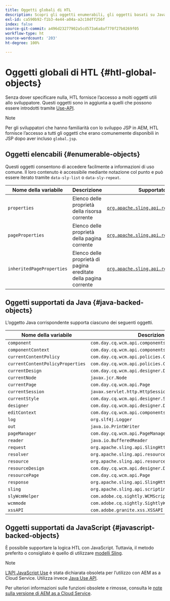 ```yaml
---
title: Oggetti globali di HTL
description: Scopri gli oggetti enumerabili, gli oggetti basati su Java e gli oggetti basati su JavaScript in HTL.
exl-id: ca590b92-f1b3-4e44-a04a-a2c10dff256f
index: false
source-git-commit: a496d23277902a5cd573a6a8af770f27b0269f05
workflow-type: ht
source-wordcount: '203'
ht-degree: 100%

---
```



# Oggetti globali di HTL {#htl-global-objects}

Senza dover specificare nulla, HTL fornisce l’accesso a molti oggetti utili allo sviluppatore. Questi oggetti sono in aggiunta a quelli che possono essere introdotti tramite [Use-API](java-use-api.md).

>[!NOTE]
>
>Per gli sviluppatori che hanno familiarità con lo sviluppo JSP in AEM, HTL fornisce l’accesso a tutti gli oggetti che erano comunemente disponibili in JSP dopo aver incluso `global.jsp`.

## Oggetti elencabili {#enumerable-objects}

Questi oggetti consentono di accedere facilmente a informazioni di uso comune. Il loro contenuto è accessibile mediante notazione col punto e può essere iterato tramite `data-sly-list` o `data-sly-repeat`.

| Nome della variabile | Descrizione | Supportato da |
|--- |--- |--- |
| `properties` | Elenco delle proprietà della risorsa corrente | [`org.apache.sling.api.resource.ValueMap`](https://developer.adobe.com/experience-manager/reference-materials/6-5/javadoc/org/apache/sling/api/resource/ValueMap.html) |
| `pageProperties` | Elenco delle proprietà della pagina corrente | [`org.apache.sling.api.resource.ValueMap`](https://developer.adobe.com/experience-manager/reference-materials/6-5/javadoc/org/apache/sling/api/resource/ValueMap.html) |
| `inheritedPageProperties` | Elenco delle proprietà di pagina ereditate della pagina corrente | [`org.apache.sling.api.resource.ValueMap`](https://developer.adobe.com/experience-manager/reference-materials/6-5/javadoc/org/apache/sling/api/resource/ValueMap.html) |

## Oggetti supportati da Java {#java-backed-objects}

L’oggetto Java corrispondente supporta ciascuno dei seguenti oggetti.

| Nome della variabile | Descrizione |
|---|---|
| `component` | `com.day.cq.wcm.api.components.Component` |
| `componentContext` | `com.day.cq.wcm.api.components.ComponentContext` |
| `currentContentPolicy` | `com.day.cq.wcm.api.policies.ContentPolicy` |
| `currentContentPolicyProperties` | `com.day.cq.wcm.api.policies.ContentPolicy` |
| `currentDesign` | `com.day.cq.wcm.api.designer.Design` |
| `currentNode` | `javax.jcr.Node` |
| `currentPage` | `com.day.cq.wcm.api.Page` |
| `currentSession` | `javax.servlet.http.HttpSession` |
| `currentStyle` | `com.day.cq.wcm.api.designer.Style` |
| `designer` | `com.day.cq.wcm.api.designer.Designer` |
| `editContext` | `com.day.cq.wcm.api.components.EditContext` |
| `log` | `org.slf4j.Logger` |
| `out` | `java.io.PrintWriter` |
| `pageManager` | `com.day.cq.wcm.api.PageManager` |
| `reader` | `java.io.BufferedReader` |
| `request` | `org.apache.sling.api.SlingHttpServletRequest` |
| `resolver` | `org.apache.sling.api.resource.ResourceResolver` |
| `resource` | `org.apache.sling.api.resource.Resource` |
| `resourceDesign` | `com.day.cq.wcm.api.designer.Design` |
| `resourcePage` | `com.day.cq.wcm.api.Page` |
| `response` | `org.apache.sling.api.SlingHttpServletResponse` |
| `sling` | `org.apache.sling.api.scripting.SlingScriptHelper` |
| `slyWcmHelper` | `com.adobe.cq.sightly.WCMScriptHelper` |
| `wcmmode` | `com.adobe.cq.sightly.SightlyWCMMode` |
| `xssAPI` | `com.adobe.granite.xss.XSSAPI` |

## Oggetti supportati da JavaScript {#javascript-backed-objects}

È possibile supportare la logica HTL con JavaScript. Tuttavia, il metodo preferito o consigliato è quello di utilizzare [modelli Sling](https://sling.apache.org/documentation/bundles/models.html).

>[!NOTE]
>
>[L’API JavaScript Use](https://github.com/adobe/htl-spec/blob/master/SPECIFICATION.md#42-javascript-use-api) è stata dichiarata obsoleta per l’utilizzo con AEM as a Cloud Service. Utilizza invece [Java Use API](https://experienceleague.adobe.com/it/docs/experience-manager-htl/content/java-use-api).
>
>Per ulteriori informazioni sulle funzioni obsolete e rimosse, consulta le [note sulla versione di AEM as a Cloud Service](https://experienceleague.adobe.com/it/docs/experience-manager-cloud-service/content/release-notes/deprecated-removed-features).
